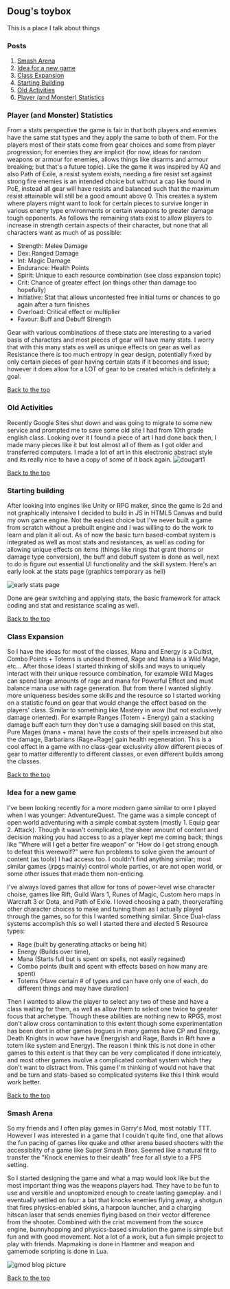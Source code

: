 ## Doug's toybox
This is a place I talk about things

### Posts

1. [Smash Arena](#smash-arena)
2. [Idea for a new game](#idea-for-a-new-game)
3. [Class Expansion](#class-expansion)
4. [Starting Building](#starting-building)
5. [Old Activities](#old-activities)
5. [Player (and Monster) Statistics](#player-and-monster-statistics)

### Player (and Monster) Statistics
From a stats perspective the game is fair in that both players and enemies have the same stat types and they apply the same to both of them. For the players most of their stats come from gear choices and some from player progression; for enemies they are implicit (for now, ideas for random weapons or armour for enemies, allows things like disarms and armour breaking; but that's a future topic).
Like the game it was inspired by AQ and also Path of Exile, a resist system exists, needing a fire resist set against strong fire enemies is an intended choice but without a cap like found in PoE, instead all gear will have resists and balanced such that the maximum resist attainable will still be a good amount above 0. This creates a system where players might want to look for certain pieces to survive longer in various enemy type environments or certain weapons to greater damage tough opponents. 
As follows the remaining stats exist to allow players to increase in strength certain aspects of their character, but none that all characters want as much of as possible:
* Strength: Melee Damage
* Dex: Ranged Damage
* Int: Magic Damage
* Endurance: Health Points
* Spirit: Unique to each resource combination (see class expansion topic)
* Crit: Chance of greater effect (on things other than damage too hopefully)
* Initiative: Stat that allows uncontested free initial turns or chances to go again after a turn finishes
* Overload: Critical effect or multiplier
* Favour: Buff and Debuff Strength

Gear with various combinations of these stats are interesting to a varied basis of characters and most pieces of gear will have many stats. I worry that with this many stats as well as unique effects on gear as well as Resistance there is too much entropy in gear design, potentially fixed by only certain pieces of gear having certain stats if it becomes and issue; however it does allow for a LOT of gear to be created which is definitely a goal.

[Back to the top](#posts)
### Old Activities
Recently Google Sites shut down and was going to migrate to some new service and prompted me to save some old site I had from 10th grade english class. Looking over it I found a piece of art I had done back then, I made many pieces like it but lost almost all of them as I got older and transferred computers. I made a lot of art in this electronic abstract style and its really nice to have a copy of some of it back again. 
![dougart1](https://i.imgur.com/ZGBghbZ.jpg)

[Back to the top](#posts)
### Starting building
After looking into engines like Unity or RPG maker, since the game is 2d and not graphically intensive I decided to build in JS in HTML5 Canvas and build my own game engine. Not the easiest choice but I've never built a game from scratch without a prebuilt engine and I was willing to do the work to learn and plan it all out. As of now the basic turn based-combat system is integrated as well as most stats and resistances, as well as coding for allowing unique effects on items (things like rings that grant thorns or damage type conversion), the buff and debuff system is done as well, next to do is figure out essential UI functionality and the skill system. Here's an early look at the stats page (graphics temporary as hell)

![early stats page](https://i.imgur.com/BxFjY9G.png)

Done are gear switching and applying stats, the basic framework for attack coding and stat and resistance scaling as well.

[Back to the top](#posts)
### Class Expansion
So I have the ideas for most of the classes, Mana and Energy is a Cultist, Combo Points + Totems is undead themed, Rage and Mana is a Wild Mage, etc...
After those ideas I started thinking of skills and ways to uniquely interact with their unique resource combination, for example Wild Mages can spend large amounts of rage and mana for Powerful Effect and must balance mana use with rage generation. But from there I wanted slightly more uniqueness besides some skills and the resource so I started working on a statistic found on gear that would change the effect based on the players' class. Similar to something like Mastery in wow (but not exclusively damage oriented). For example Ranges (Totem + Energy) gain a stacking damage buff each turn they don't use a damaging skill based on this stat, Pure Mages (mana + mana) have the costs of their spells increased but also the damage, Barbarians (Rage+Rage) gain health regeneration. This is a cool effect in a game with  no class-gear exclusivity allow different pieces of gear to matter differently to different classes, or even different builds among the classes.

[Back to the top](#posts)
### Idea for a new game
I've been looking recently for a more modern game similar to one I played when I was younger: AdventureQuest. The game was a simple concept of open world adventuring with a simple combat system (mostly 1. Equip gear 2. Attack). Though it wasn't complicated, the sheer amount of content and decision making you had access to as a player kept me coming back; things like "Where will I get a better fire weapon" or "How do I get strong enough to defeat this werewolf?" were fun problems to solve given the amount of content (as tools) I had access too. I couldn't find anything similar; most similar games (jrpgs mainly) control whole parties, or are not open world, or some other issues that made them non-enticing.

I've always loved games that allow for tons of power-level wise character choise, games like Rift, Guild Wars 1, Runes of Magic, Custom hero maps in Warcraft 3 or Dota, and Path of Exile. I loved choosing a path, theorycrafting other character choices to make and tuning them as I actually played through the games, so for this I wanted something similar. Since Dual-class systems accomplish this so well I started there and elected 5 Resource types: 
* Rage (built by generating attacks or being hit)
* Energy (Builds over time), 
* Mana (Starts full but is spent on spells, not easily regained)
* Combo points (built and spent with effects based on how many are spent)
* Totems (Have certain # of types and can have only one of each, do different things and may have duration)

Then I wanted to allow the player to select any two of these and have a class waiting for them, as well as allow them to select one twice to greater focus that archetype. Though these abilities are nothing new to RPGS, most don't allow cross contamination to this extent though some experimentation has been dont in other games (rogues in many games have CP and Energy, Death Knights in wow have have Energyish and Rage, Bards in Rift have a totem like system and Energy). The reason I think this is not done in other games to this extent is that they can be very complicated if done intricately, and most other games involve a complicated combat system which they don't want to distract from. This game I'm thinking of would not have that and be turn and stats-based so complicated systems like this I think would work better.

[Back to the top](#posts)
### Smash Arena
So my friends and I often play games in Garry's Mod, most notably TTT. However I was interested in a game that I couldn't quite find, one that allows the fun pacing of games like quake and other arena based shooters with the accessibility of a game like Super Smash Bros. Seemed like a natural fit to transfer the "Knock enemies to their death" free for all style to a FPS setting. 

So I started designing the game and what a map would look like but the most important thing was the weapons players had. They have to be fun to use and versitile and unoptomized enough to create lasting gameplay. and I eventually settled on four: a bat that knocks enemies flying away, a shotgun that fires physics-enabled skins, a harpoon launcher, and a charging hitscan laser that sends enemies flying based on their vector difference from the shooter. Combined with the crist movement from the source engine, bunnyhopping and physics-based simulation the game is simple but fun and with good movement. Not a lot of a work, but a fun simple project to play with friends.
Mapmaking is done in Hammer and weapon and gamemode scripting is done in Lua.

![gmod blog picture](https://i.imgur.com/uTMcJeI.jpg)

[Back to the top](#posts)
